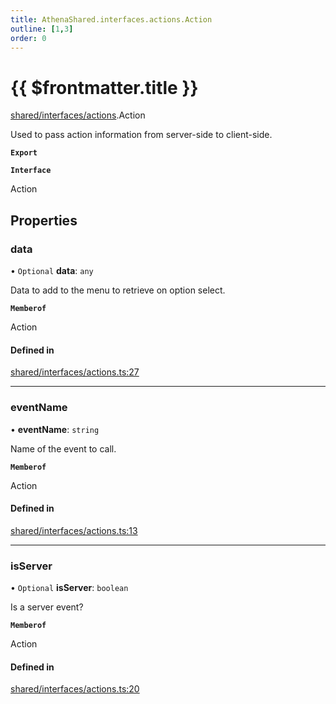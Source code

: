 ```yaml
---
title: AthenaShared.interfaces.actions.Action
outline: [1,3]
order: 0
---
```


# {{ $frontmatter.title }}


[shared/interfaces/actions](../modules/shared_interfaces_actions.md).Action

Used to pass action information from server-side to client-side.

**`Export`**

**`Interface`**

Action

## Properties

### data

• `Optional` **data**: `any`

Data to add to the menu to retrieve on option select.

**`Memberof`**

Action

#### Defined in

[shared/interfaces/actions.ts:27](https://github.com/Stuyk/altv-athena/blob/552012ca4/src/core/shared/interfaces/actions.ts#L27)

___

### eventName

• **eventName**: `string`

Name of the event to call.

**`Memberof`**

Action

#### Defined in

[shared/interfaces/actions.ts:13](https://github.com/Stuyk/altv-athena/blob/552012ca4/src/core/shared/interfaces/actions.ts#L13)

___

### isServer

• `Optional` **isServer**: `boolean`

Is a server event?

**`Memberof`**

Action

#### Defined in

[shared/interfaces/actions.ts:20](https://github.com/Stuyk/altv-athena/blob/552012ca4/src/core/shared/interfaces/actions.ts#L20)
